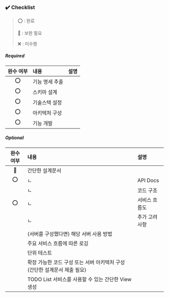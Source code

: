 
### ✔️ Checklist

> ⭕️ : 완료
> 
>🔺 : 보완 필요
> 
> ❌ : 미수행
##### **Required**

| 완수 여부 | 내용       | 설명 |
|:-----:|:---------|:---|
|  ⭕️   | 기능 명세 추출 |    |
|  ⭕️   | 스키마 설계   |    |
|  ⭕️   | 기술스텍 설정  |    |
|  ⭕️   | 아키텍처 구성  |    |
|  ⭕️   | 기능 개발    |    |


##### **Optional**

| 완수 여부 | 내용                                          | 설명       |
|:-----:|:--------------------------------------------|:---------|
|  🔺   | 간단한 설계문서                                    |          |
|  ⭕️   | ㄴ                                           | API Docs |
|       | ㄴ                                           | 코드 구조    |
|  ⭕️   | ㄴ                                           | 서비스 흐름도  |
|       | ㄴ                                           | 추가 고려 사항 |
|       | (서버를 구성했다면) 해당 서버 사용 방법                     |          |
|       | 주요 서비스 흐름에 따른 로깅                            |          |
|       | 단위 테스트                                      |          |
|       | 확장 가능한 코드 구성 또는 서버 아키텍처 구성 (간단한 설계문서 제출 필요) |          |
|       | TODO List 서비스를 사용할 수 있는 간단한 View 생성         |          |


##### 


